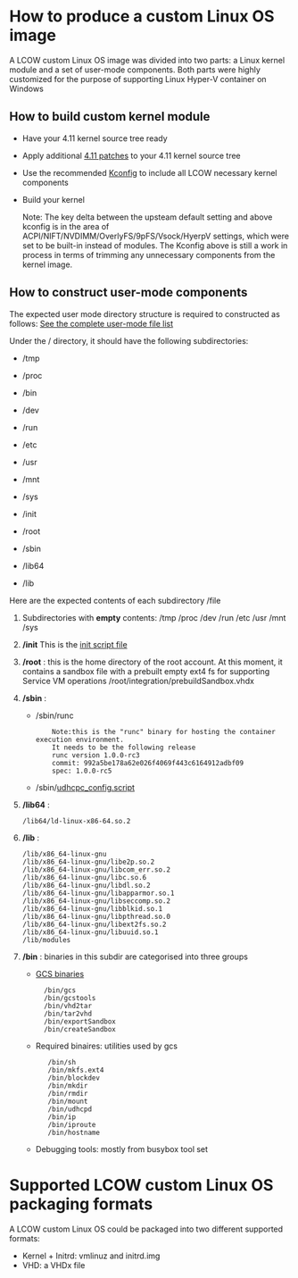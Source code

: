 

# How to produce a custom Linux OS image

A LCOW custom Linux OS image was divided into two parts: a Linux kernel module and a set of user-mode components. Both parts were highly customized for the purpose of supporting Linux Hyper-V container on Windows


## How to build custom kernel module

- Have your 4.11 kernel source tree ready

- Apply additional [4.11 patches](../kernelconfig/4.11/patches_readme.md) to your 4.11 kernel source tree 

- Use the recommended [Kconfig](../kernelconfig/4.11/kconfig_for_4_11/) to include all LCOW necessary kernel components

- Build your kernel 


    Note:  The key delta between the upsteam default setting and above kconfig is in the area of ACPI/NIFT/NVDIMM/OverlyFS/9pFS/Vsock/HyerpV settings, which were set to be built-in instead of modules.
           The Kconfig above is still a work in process in terms of trimming any unnecessary components from the kernel image.  

## How to construct user-mode components

The expected user mode directory structure is required to constructed as follows: [See the complete user-mode file list](../kernelconfig/4.11/completeUsermodeFileLists.md/)

Under the / directory, it should have the following subdirectories:

- /tmp 
- /proc 
- /bin 
- /dev 
- /run 
- /etc 
- /usr 
- /mnt 
- /sys    

- /init 
- /root 
- /sbin 
- /lib64 
- /lib      

Here are the expected contents of each subdirectory /file
     
1. Subdirectories with **empty** contents:  /tmp /proc /dev /run /etc /usr /mnt /sys 

2. **/init** 
   This is the [init script file](../kernelconfig/4.11/scripts/init_script)

3. **/root** : this is the home directory of the root account. At this moment, it contains a sandbox file with a prebuilt empty ext4 fs for supporting Service VM operations
         /root/integration/prebuildSandbox.vhdx

4. **/sbin** : 
    - /sbin/runc  

              Note:this is the "runc" binary for hosting the container execution environment. 
              It needs to be the following release
              runc version 1.0.0-rc3
              commit: 992a5be178a62e026f4069f443c6164912adbf09
              spec: 1.0.0-rc5

    - /sbin/[udhcpc_config.script](https://github.com/mirror/busybox/blob/master/examples/udhcp/simple.script)
    
5. **/lib64** :

       /lib64/ld-linux-x86-64.so.2

6. **/lib** : 

       /lib/x86_64-linux-gnu
       /lib/x86_64-linux-gnu/libe2p.so.2
       /lib/x86_64-linux-gnu/libcom_err.so.2
       /lib/x86_64-linux-gnu/libc.so.6
       /lib/x86_64-linux-gnu/libdl.so.2
       /lib/x86_64-linux-gnu/libapparmor.so.1
       /lib/x86_64-linux-gnu/libseccomp.so.2
       /lib/x86_64-linux-gnu/libblkid.so.1
       /lib/x86_64-linux-gnu/libpthread.so.0
       /lib/x86_64-linux-gnu/libext2fs.so.2
       /lib/x86_64-linux-gnu/libuuid.so.1
       /lib/modules

7. **/bin** : binaries in this subdir are categorised into three groups
        
    - [GCS binaries](gcsbuildinstructions.md/)

            /bin/gcs
            /bin/gcstools
            /bin/vhd2tar
            /bin/tar2vhd
            /bin/exportSandbox
            /bin/createSandbox

    - Required binaires: utilities used by gcs

             /bin/sh
             /bin/mkfs.ext4
             /bin/blockdev
             /bin/mkdir
             /bin/rmdir
             /bin/mount
             /bin/udhcpd
             /bin/ip
             /bin/iproute
             /bin/hostname

    - Debugging tools: mostly from busybox tool set
       

# Supported LCOW custom Linux OS packaging formats

A LCOW custom Linux OS could be packaged into two different supported formats: 
- Kernel + Initrd: vmlinuz and initrd.img
- VHD: a VHDx file




